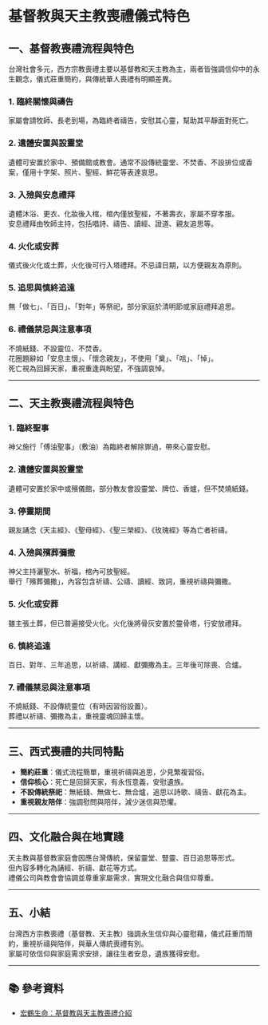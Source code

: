 
# 基督教與天主教喪禮儀式特色

## 一、基督教喪禮流程與特色

台灣社會多元，西方宗教喪禮主要以基督教和天主教為主，兩者皆強調信仰中的永生觀念，儀式莊重簡約，與傳統華人喪禮有明顯差異。

### 1. 臨終關懷與禱告
家屬會請牧師、長老到場，為臨終者禱告，安慰其心靈，幫助其平靜面對死亡。

### 2. 遺體安置與設靈堂
遺體可安置於家中、預備館或教會。通常不設傳統靈堂、不焚香、不設排位或香案，僅用十字架、照片、聖經、鮮花等表達哀思。

### 3. 入殮與安息禮拜
遺體沐浴、更衣、化妝後入棺，棺內僅放聖經，不著壽衣，家屬不穿孝服。  
安息禮拜由牧師主持，包括唱詩、禱告、讀經、證道、親友追思等。

### 4. 火化或安葬
儀式後火化或土葬，火化後可行入塔禮拜。不忌諱日期，以方便親友為原則。

### 5. 追思與慎終追遠
無「做七」、「百日」、「對年」等祭祀，部分家庭於清明節或家庭禮拜追思。

### 6. 禮儀禁忌與注意事項
不燒紙錢、不設靈位、不焚香。  
花圈題辭如「安息主懷」、「懷念親友」，不使用「奠」、「唁」、「悼」。  
死亡視為回歸天家，重視重逢與盼望，不強調哀悼。

---

## 二、天主教喪禮流程與特色

### 1. 臨終聖事
神父施行「傅油聖事」（敷油）為臨終者解除罪過，帶來心靈安慰。

### 2. 遺體安置與設靈堂
遺體可安置於家中或殯儀館，部分教友會設靈堂、牌位、香爐，但不焚燒紙錢。

### 3. 停靈期間
親友誦念《天主經》、《聖母經》、《聖三榮經》、《玫瑰經》等為亡者祈禱。

### 4. 入殮與殯葬彌撒
神父主持灑聖水、祈福，棺內可放聖經。  
舉行「殯葬彌撒」，內容包含祈禱、公禱、讀經、致詞，重視祈禱與彌撒。

### 5. 火化或安葬
雖主張土葬，但已普遍接受火化。火化後將骨灰安置於靈骨塔，行安放禮拜。

### 6. 慎終追遠
百日、對年、三年追思，以祈禱、講經、獻彌撒為主。三年後可除喪、合爐。

### 7. 禮儀禁忌與注意事項
不燒紙錢、不設傳統靈位（有時因習俗設置）。  
葬禮以祈禱、彌撒為主，重視靈魂回歸主懷。

---

## 三、西式喪禮的共同特點

- **簡約莊重**：儀式流程簡單，重視祈禱與追思，少見繁複習俗。
- **信仰核心**：死亡是回歸天家，有永恆意義，安慰遺族。
- **不設傳統祭祀**：無紙錢、無做七、無合爐，追思以詩歌、禱告、獻花為主。
- **重視親友陪伴**：強調慰問與陪伴，減少迷信與恐懼。

---

## 四、文化融合與在地實踐

天主教與基督教家庭會因應台灣傳統，保留靈堂、豎靈、百日追思等形式。  
但內容多轉化為誦經、祈禱、獻花等方式。  
禮儀公司與教會會協調並尊重家屬需求，實現文化融合與信仰尊重。

---

## 五、小結

台灣西方宗教喪禮（基督教、天主教）強調永生信仰與心靈慰藉，儀式莊重而簡約，重視祈禱與陪伴，與華人傳統喪禮有別。  
家屬可依信仰與家庭需求安排，讓往生者安息，遺族獲得安慰。

---

## 📚 參考資料
- [宏鶴生命：基督教與天主教喪禮介紹](https://www.sohelfuneral.com/news_info/2/1/38)

